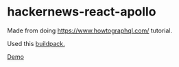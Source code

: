 # hackernews-react-apollo
Made from doing https://www.howtographql.com/ tutorial.

Used this [buildpack.](https://github.com/mars/create-react-app-buildpack)

[Demo](https://hackernews-react-apollo-pvzzygxcxz.now.sh)
